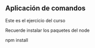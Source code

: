 ## Aplicación de comandos

Este es el ejercicio del curso

Recuerde instalar los paquetes del node

npm install